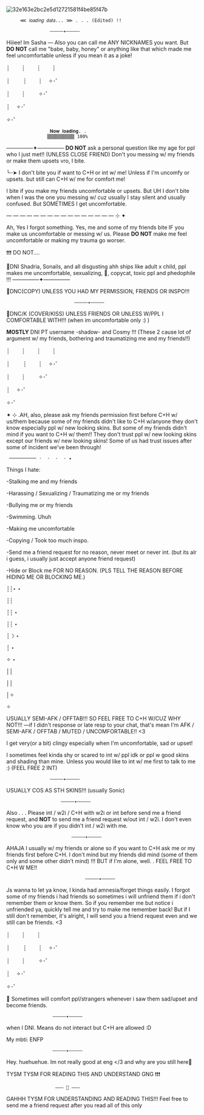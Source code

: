 ![32e163e2bc2e5d12721581f4be85f47b](https://github.com/user-attachments/assets/2098da75-12ad-43e9-aa9d-2a4122b440a8)


         ⋘ 𝑙𝑜𝑎𝑑𝑖𝑛𝑔 𝑑𝑎𝑡𝑎... ⋙ . . . (Edited) !!

                    —————✦—————

Hiiiee! Im Sasha — Also you can call me ANY NICKNAMES you want. But **DO NOT** call me "babe, baby, honey" or anything like that which made me feel uncomfortable unless if you mean it as a joke!

┊　         　┊　         　┊　         　┊

┊　     　    ┊　         　┊　             ✧･ﾟ

┊　         　┊　      　   ✧･ﾟ

┊　             ✧･ﾟ

✧･ﾟ




                    𝐍𝐨𝐰 𝐥𝐨𝐚𝐝𝐢𝐧𝐠. . 
                   ▒▒▒▒▒▒▒▒▒▒ 100%




—————✦—————
**DO NOT** ask a personal question like my age for ppl who I just met!! (UNLESS CLOSE FRIEND)
Don't you messing w/ my friends or make them upsets vro, I bite.

╰┈➤ I don't bite you if want to C+H or int w/ me! Unless if I'm uncomfy or upsets. but still can C+H w/ me for comfort me!

I bite if you make my friends uncomfortable or upsets. But UH I don't bite when I was the one you messing w/ cuz usually I stay silent and usually confused. But SOMETIMES I get uncomfortable.

—    —    —    —    —    —    —    —    —    —    —    —    —    —    —    —   ⊹ ✦

Ah, Yes I forgot something. Yes, me and some of my friends bite IF you make us uncomfortable or messing w/ us.
Please **DO NOT** make me feel uncomfortable or making my trauma go worser.

❗❗❗
DO NOT....


🚫DNI Shadria, Sonails, and all disgusting ahh ships like adult x child, ppl makes me uncomfortable, sexualizing, 🔞, copycat, toxic ppl and phedophile !!! 
                             —————✦—————

🚫DNC(COPY) UNLESS YOU HAD MY PERMISSION, FRIENDS OR INSPO!!!

                             —————✦—————
                                
🚫DNC/K (COVER/KISS) UNLESS FRIENDS OR UNLESS W/PPL I COMFORTABLE WITH!!! (when im uncomfortable only :) )

**MOSTLY** DNI PT username -shadow- and Cosmy !!! (These 2 cause lot of argument w/ my friends, bothering and traumatizing me and my friends!!)




┊　         　┊　         　┊　         　┊

┊　     　    ┊　         　┊　             ✧･ﾟ

┊　         　┊　      　   ✧･ﾟ

┊　             ✧･ﾟ

✧･ﾟ



✦ ⊹ .AH, also, please ask my friends permission first before C+H w/ us/them because some of my friends didn't like to C+H w/anyone they don't know especially ppl w/ new looking skins. But some of my friends didn't mind if you want to C+H w/ them!! They don't trust ppl w/ new looking skins except our friends w/ new looking skins! Some of us had trust issues after some of incident we've been through!

     ────────── ·﻿ ﻿ ﻿· ﻿ ·﻿ ﻿ ﻿· ﻿✦                



Things I hate:

-Stalking me and my friends

-Harassing / Sexualizing / Traumatizing me or my friends

-Bullying me or my friends

-Swimming. Uhuh

-Making me uncomfortable

-Copying / Took too much inspo.

-Send me a friend request for no reason, never meet or never int. (but its alr i guess, i usually just accept anyone friend request)

-Hide or Block me FOR NO REASON. (PLS TELL THE REASON BEFORE HIDING ME OR BLOCKING ME.)



┆┆⋆                    ⋆

┆┆

┆┆                                         ⋆

┆┆            ⋆

┆☽                             ⋆

┆      ⋆

✧                       ⋆

││

││

│✧

✧


USUALLY SEMI-AFK / OFFTAB!!! SO FEEL FREE TO C+H W/CUZ WHY NOT!!!
—if I didn't response or late resp to your chat, that's mean I'm AFK / SEMI-AFK / OFFTAB / MUTED / UNCOMFORTABLE!! <3

I get very(or a bit) clingy especially when I'm uncomfortable, sad or upset!

I sometimes feel kinda shy or scared to int w/ ppl idk or ppl w good skins and shading than mine. Unless you would like to int w/ me first to talk to me :) (FEEL FREE 2 INT)
  
                    —————✦—————

USUALLY COS AS STH SKINS!!! (usually Sonic)

                        —————✦—————

Also . . . Please int / w2i / C+H with w2i or int before send me a friend request, and **NOT** to send me a friend request w/out int / w2i. I don't even know who you are if you didn't int / w2i with me.

                            —————✦—————

AHAJA I usually w/ my friends or alone so if you want to C+H ask me or my friends first before C+H. I don't mind but my friends did mind (some of them only and some other didn't mind) !!! BUT if I'm alone, well. . FEEL FREE TO C+H W ME!!

                                 —————✦—————

Js wanna to let ya know, I kinda had amnesia/forget things easily. I forgot some of my friends i had friends so sometimes i will unfriend them if i don't remember them or know them. So if you remember me but notice i unfriended ya, quickly tell me and try to make me remember back! But if I still don't remember, it's alright, I will send you a friend request even and we still can be friends. <3

┊　         　┊　         　┊

┊　     　    ┊　         　┊　             ✧･ﾟ

┊　         　┊　      　   ✧･ﾟ

┊　             ✧･ﾟ

✧･ﾟ

💝 Sometimes will comfort ppl/strangers whenever i saw them sad/upset and become friends.

                     —————✦—————

when I DNI. Means do not interact but C+H are allowed :D

My mbti: ENFP

                     —————✦—————

Hey. huehuehue. Im not really good at eng </3 and why are you still here🤔

TYSM TYSM FOR READING THIS AND UNDERSTAND GNG ❗❗❗

                      ——— 🐾 ———

GAHHH TYSM FOR UNDERSTANDING AND READING THIS!!! Feel free to send me a friend request after you read all of this only
